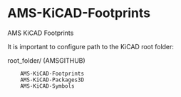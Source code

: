 # AMS-KiCAD-Footprints

AMS KiCAD Footprints

It is important to configure path to the KiCAD root folder:

root_folder/ (AMSGITHUB)

        AMS-KiCAD-Footprints
        AMS-KiCAD-Packages3D
        AMS-KiCAD-Symbols

